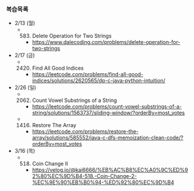 ### 복습목록
- 2/13 (월)
    - 583. Delete Operation for Two Strings
        - https://www.dalecoding.com/problems/delete-operation-for-two-strings
- 2/17 (금)
    - 2420. Find All Good Indices
        - https://leetcode.com/problems/find-all-good-indices/solutions/2620565/dp-c-java-python-intuition/
- 2/26 (일)
    - 2062. Count Vowel Substrings of a String
        - https://leetcode.com/problems/count-vowel-substrings-of-a-string/solutions/1563737/sliding-window/?orderBy=most_votes
    - 1416. Restore The Array
        - https://leetcode.com/problems/restore-the-array/solutions/585552/java-c-dfs-memoization-clean-code/?orderBy=most_votes
- 3/16 (목)
    - 518. Coin Change II
        - https://velog.io/@kai6666/%EB%AC%B8%EC%A0%9C%ED%92%80%EC%9D%B4-518.-Coin-Change-2-%EC%9E%90%EB%B0%94-%ED%92%80%EC%9D%B4

